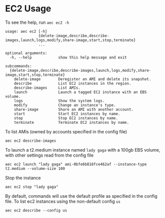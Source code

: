 # EC2 Usage

To see the help, run `aec ec2 -h`

```
usage: aec ec2 [-h]
               {delete-image,describe,describe-images,launch,logs,modify,share-image,start,stop,terminate}
               ...

optional arguments:
  -h, --help            show this help message and exit

subcommands:
  {delete-image,describe,describe-images,launch,logs,modify,share-image,start,stop,terminate}
    delete-image        Deregister an AMI and delete its snapshot.
    describe            List EC2 instances in the region.
    describe-images     List AMIs.
    launch              Launch a tagged EC2 instance with an EBS volume.
    logs                Show the system logs.
    modify              Change an instance's type.
    share-image         Share an AMI with another account.
    start               Start EC2 instances by name.
    stop                Stop EC2 instances by name.
    terminate           Terminate EC2 instances by name.
```

To list AMIs (owned by accounts specified in the config file)

```
aec ec2 describe-images
```

To launch a t2.medium instance named `lady gaga` with a 100gb EBS volume, with other settings read from the config file

```
aec ec2 launch "lady gaga" ami-0bfe6b818fce462af --instance-type t2.medium --volume-size 100
```

Stop the instance

```
aec ec2 stop "lady gaga"
```

By default, commands will use the default profile as specified in the config file. To list ec2 instances using the non-default config `us`

```
aec ec2 describe --config us
```
